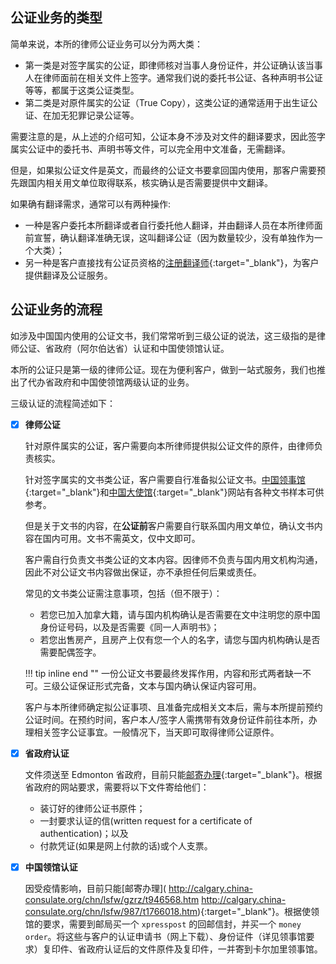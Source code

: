 ## 公证业务的类型

简单来说，本所的律师公证业务可以分为两大类：

- 第一类是对签字属实的公证，即律师核对当事人身份证件，并公证确认该当事人在律师面前在相关文件上签字。通常我们说的委托书公证、各种声明书公证等等，都属于这类公证类型。
- 第二类是对原件属实的公证（True Copy），这类公证的通常适用于出生证公证、在加无犯罪记录公证等。

需要注意的是，从上述的介绍可知，公证本身不涉及对文件的翻译要求，因此签字属实公证中的委托书、声明书等文件，可以完全用中文准备，无需翻译。

但是，如果拟公证文件是英文，而最终的公证文书要拿回国内使用，那客户需要预先跟国内相关用文单位取得联系，核实确认是否需要提供中文翻译。

如果确有翻译需求，通常可以有两种操作:

- 一种是客户委托本所翻译或者自行委托他人翻译，并由翻译人员在本所律师面前宣誓，确认翻译准确无误，这叫翻译公证（因为数量较少，没有单独作为一个大类）；
- 另一种是客户直接找有公证员资格的[注册翻译师](http://atia.ab.ca/directory-search){:target="_blank"}，为客户提供翻译及公证服务。
  
## 公证业务的流程

如涉及中国国内使用的公证文书，我们常常听到三级公证的说法，这三级指的是律师公证、省政府（阿尔伯达省）认证和中国使领馆认证。

本所的公证只是第一级的律师公证。现在为便利客户，做到一站式服务，我们也推出了代办省政府和中国使领馆两级认证的业务。

三级认证的流程简述如下：

- [x] **律师公证**

    针对原件属实的公证，客户需要向本所律师提供拟公证文件的原件，由律师负责核实。
    
    针对签字属实的文书类公证，客户需要自行准备拟公证文书。[中国领事馆](http://calgary.china-consulate.org/chn/lsfw/bgxz/){:target="_blank"}和[中国大使馆](http://ca.china-embassy.org/chn/lsyw/hzqz/bgxz/){:target="_blank"}网站有各种文书样本可供参考。
    
    但是关于文书的内容，在**公证前**客户需要自行联系国内用文单位，确认文书内容在国内可用。文书不需英文，仅中文即可。

    客户需自行负责文书类公证的文本内容。因律师不负责与国内用文机构沟通，因此不对公证文书内容做出保证，亦不承担任何后果或责任。

    常见的文书类公证需注意事项，包括（但不限于）：
    
    - 若您已加入加拿大籍，请与国内机构确认是否需要在文中注明您的原中国身份证号码，以及是否需要《同一人声明书》；
    - 若您出售房产，且房产上仅有您一个人的名字，请您与国内机构确认是否需要配偶签字。

    !!! tip inline end ""
        一份公证文书要最终发挥作用，内容和形式两者缺一不可。三级公证保证形式完备，文本与国内确认保证内容可用。

    客户与本所律师确定拟公证事项、且准备完成相关文本后，需与本所提前预约公证时间。在预约时间，客户本人/签字人需携带有效身份证件前往本所，办理相关签字公证事宜。一般情况下，当天即可取得律师公证原件。

<!--  -->

- [x] **省政府认证**

    文件须送至 Edmonton 省政府，目前只能[邮寄办理](https://www.alberta.ca/document-authentication-other-jurisdictions-countries.aspx){:target="_blank"}。根据省政府的网站要求，需要将以下文件寄给他们：

    - 装订好的律师公证书原件；
    - 一封要求认证的信(written request for a certificate of authentication)；以及
    - 付款凭证(如果是网上付款的话)或个人支票。


<!--  -->

- [x] **中国领馆认证**

    因受疫情影响，目前只能[邮寄办理](
    http://calgary.china-consulate.org/chn/lsfw/gzrz/t946568.htm http://calgary.china-consulate.org/chn/lsfw/987/t1766018.htm){:target="_blank"}。根据使领馆的要求，需要到邮局买一个 `xpresspost` 的回邮信封，并买一个 `money order`。将这些与客户的认证申请书（网上下载）、身份证件（详见领事馆要求）复印件、省政府认证后的文件原件及复印件，一并寄到卡尔加里领事馆。


